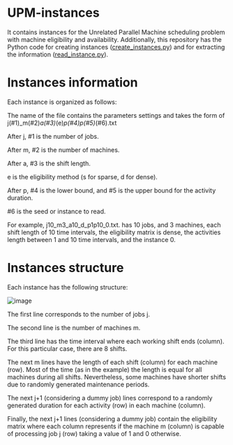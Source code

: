 # UPM-instances
It contains instances for the Unrelated Parallel Machine scheduling problem with machine eligibility and availability. Additionally, this repository has the Python code for creating instances ([create_instances.py](https://github.com/auribev1/UPM-instances/blob/main/create_instances.py)) and for extracting the information ([read_instance.py](https://github.com/auribev1/UPM-instances/blob/main/read_instance.py)).

# Instances information
Each instance is organized as follows:

The name of the file contains the parameters settings and takes the form of j(#1)_m(#2)_a(#3)_(e)_p(#4)p(#5)_(#6).txt

After j, #1 is the number of jobs. 

After m, #2 is the number of machines.

After a, #3 is the shift length.

e is the eligibility method (s for sparse, d for dense).

After p, #4 is the lower bound, and #5 is the upper bound for the activity duration.

#6 is the seed or instance to read.

For example, j10_m3_a10_d_p1p10_0.txt. has 10 jobs, and 3 machines, each shift length of 10 time intervals, the eligibility matrix is dense, the activities length between 1 and 10 time intervals, and the instance 0.

# Instances structure
Each instance has the following structure:

![image](https://github.com/user-attachments/assets/6869866b-a4a5-4be4-91fe-343cf7f737c9)

The first line corresponds to the number of jobs j.

The second line is the number of machines m.

The third line has the time interval where each working shift ends (column). For this particular case, there are 8 shifts.

The next m lines have the length of each shift (column) for each machine (row). Most of the time (as in the example) the length is equal for all machines during all shifts. Nevertheless, some machines have shorter shifts due to randomly generated maintenance periods.

The next j+1 (considering a dummy job) lines correspond to a randomly generated duration for each activity (row) in each machine (column).

Finally, the next j+1 lines (considering a dummy job) contain the eligibility matrix where each column represents if the machine m (column) is capable of processing job j (row) taking a value of 1 and 0 otherwise.


